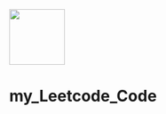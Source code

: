 <img src="https://www.emojidaquan.com/Uploads/image/202105/1621219923545111.gif" width="100" height="100" alt=""/>

# my_Leetcode_Code
